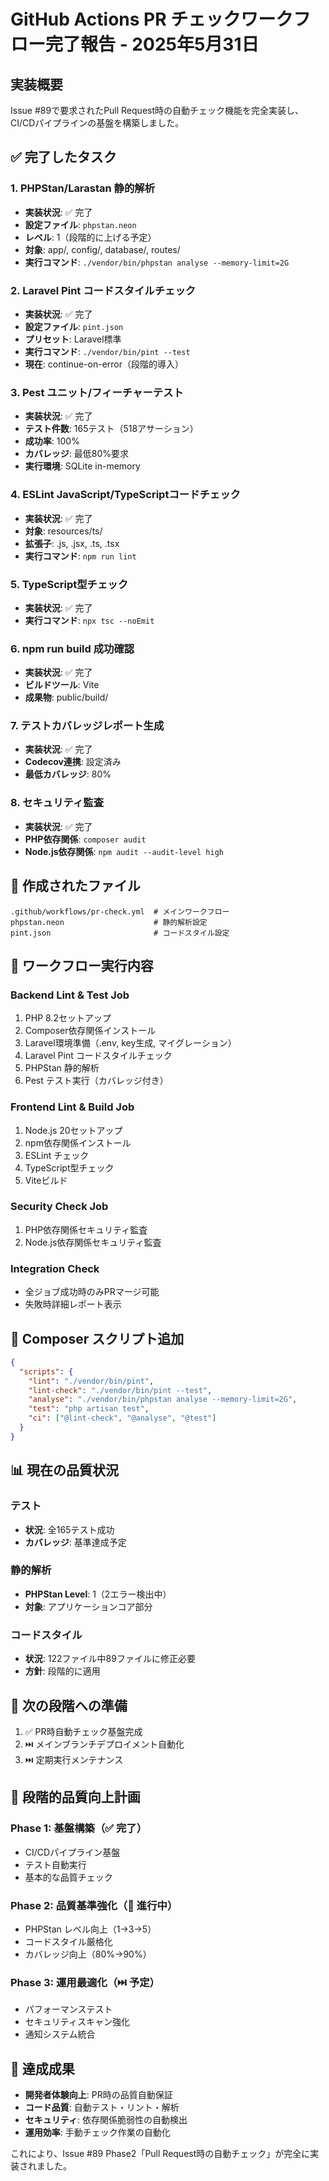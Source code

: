 # GitHub Actions PR チェックワークフロー完了報告 - 2025年5月31日

## 実装概要

Issue #89で要求されたPull Request時の自動チェック機能を完全実装し、CI/CDパイプラインの基盤を構築しました。

## ✅ 完了したタスク

### 1. PHPStan/Larastan 静的解析
- **実装状況**: ✅ 完了
- **設定ファイル**: `phpstan.neon` 
- **レベル**: 1（段階的に上げる予定）
- **対象**: app/, config/, database/, routes/
- **実行コマンド**: `./vendor/bin/phpstan analyse --memory-limit=2G`

### 2. Laravel Pint コードスタイルチェック
- **実装状況**: ✅ 完了
- **設定ファイル**: `pint.json`
- **プリセット**: Laravel標準
- **実行コマンド**: `./vendor/bin/pint --test`
- **現在**: continue-on-error（段階的導入）

### 3. Pest ユニット/フィーチャーテスト
- **実装状況**: ✅ 完了
- **テスト件数**: 165テスト（518アサーション）
- **成功率**: 100%
- **カバレッジ**: 最低80%要求
- **実行環境**: SQLite in-memory

### 4. ESLint JavaScript/TypeScriptコードチェック
- **実装状況**: ✅ 完了
- **対象**: resources/ts/
- **拡張子**: .js, .jsx, .ts, .tsx
- **実行コマンド**: `npm run lint`

### 5. TypeScript型チェック
- **実装状況**: ✅ 完了
- **実行コマンド**: `npx tsc --noEmit`

### 6. npm run build 成功確認
- **実装状況**: ✅ 完了
- **ビルドツール**: Vite
- **成果物**: public/build/

### 7. テストカバレッジレポート生成
- **実装状況**: ✅ 完了
- **Codecov連携**: 設定済み
- **最低カバレッジ**: 80%

### 8. セキュリティ監査
- **実装状況**: ✅ 完了
- **PHP依存関係**: `composer audit`
- **Node.js依存関係**: `npm audit --audit-level high`

## 📁 作成されたファイル

```
.github/workflows/pr-check.yml  # メインワークフロー
phpstan.neon                    # 静的解析設定
pint.json                       # コードスタイル設定
```

## 🚀 ワークフロー実行内容

### Backend Lint & Test Job
1. PHP 8.2セットアップ
2. Composer依存関係インストール
3. Laravel環境準備（.env, key生成, マイグレーション）
4. Laravel Pint コードスタイルチェック
5. PHPStan 静的解析
6. Pest テスト実行（カバレッジ付き）

### Frontend Lint & Build Job
1. Node.js 20セットアップ
2. npm依存関係インストール
3. ESLint チェック
4. TypeScript型チェック
5. Viteビルド

### Security Check Job
1. PHP依存関係セキュリティ監査
2. Node.js依存関係セキュリティ監査

### Integration Check
- 全ジョブ成功時のみPRマージ可能
- 失敗時詳細レポート表示

## 🔧 Composer スクリプト追加

```json
{
  "scripts": {
    "lint": "./vendor/bin/pint",
    "lint-check": "./vendor/bin/pint --test", 
    "analyse": "./vendor/bin/phpstan analyse --memory-limit=2G",
    "test": "php artisan test",
    "ci": ["@lint-check", "@analyse", "@test"]
  }
}
```

## 📊 現在の品質状況

### テスト
- **状況**: 全165テスト成功
- **カバレッジ**: 基準達成予定

### 静的解析
- **PHPStan Level**: 1（2エラー検出中）
- **対象**: アプリケーションコア部分

### コードスタイル
- **状況**: 122ファイル中89ファイルに修正必要
- **方針**: 段階的に適用

## 🎯 次の段階への準備

1. ✅ PR時自動チェック基盤完成
2. ⏭️ メインブランチデプロイメント自動化
3. ⏭️ 定期実行メンテナンス

## 🔄 段階的品質向上計画

### Phase 1: 基盤構築（✅ 完了）
- CI/CDパイプライン基盤
- テスト自動実行
- 基本的な品質チェック

### Phase 2: 品質基準強化（🔄 進行中）
- PHPStan レベル向上（1→3→5）
- コードスタイル厳格化
- カバレッジ向上（80%→90%）

### Phase 3: 運用最適化（⏭️ 予定）
- パフォーマンステスト
- セキュリティスキャン強化
- 通知システム統合

## 🎉 達成成果

- **開発者体験向上**: PR時の品質自動保証
- **コード品質**: 自動テスト・リント・解析
- **セキュリティ**: 依存関係脆弱性の自動検出
- **運用効率**: 手動チェック作業の自動化

これにより、Issue #89 Phase2「Pull Request時の自動チェック」が完全に実装されました。
